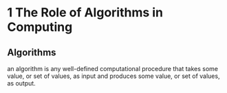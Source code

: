 # 1 The Role of Algorithms in Computing

## Algorithms
an algorithm is any well-defined computational procedure that takes some value, or set of values, as input and produces some value, or set of values, as output.
